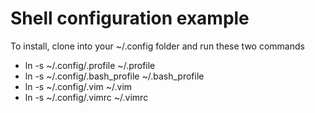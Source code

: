 Shell configuration example
===========================

To install, clone into your ~/.config folder and run these two commands

* ln -s ~/.config/.profile ~/.profile
* ln -s ~/.config/.bash_profile ~/.bash_profile
* ln -s ~/.config/.vim ~/.vim
* ln -s ~/.config/.vimrc ~/.vimrc
